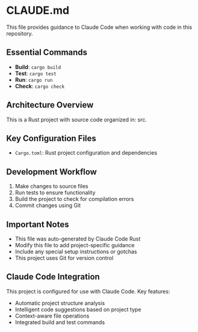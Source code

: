 # CLAUDE.md

This file provides guidance to Claude Code when working with code in this repository.

## Essential Commands

- **Build**: `cargo build`
- **Test**: `cargo test`
- **Run**: `cargo run`
- **Check**: `cargo check`

## Architecture Overview

This is a Rust project with source code organized in: src.

## Key Configuration Files

- `Cargo.toml`: Rust project configuration and dependencies

## Development Workflow

1. Make changes to source files
2. Run tests to ensure functionality
3. Build the project to check for compilation errors
4. Commit changes using Git

## Important Notes

- This file was auto-generated by Claude Code Rust
- Modify this file to add project-specific guidance
- Include any special setup instructions or gotchas
- This project uses Git for version control

## Claude Code Integration

This project is configured for use with Claude Code. Key features:
- Automatic project structure analysis
- Intelligent code suggestions based on project type
- Context-aware file operations
- Integrated build and test commands
